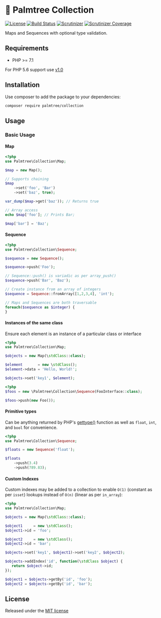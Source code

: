 # :palm_tree: Palmtree Collection

[![License](http://img.shields.io/packagist/l/palmtree/collection.svg)](LICENSE)
[![Build Status](https://scrutinizer-ci.com/g/palmtreephp/collection/badges/build.png?b=master)](https://scrutinizer-ci.com/g/palmtreephp/collection/build-status/master)
[![Scrutinizer](https://img.shields.io/scrutinizer/g/palmtreephp/collection.svg)](https://scrutinizer-ci.com/g/palmtreephp/collection/)
[![Scrutinizer Coverage](https://img.shields.io/scrutinizer/coverage/g/palmtreephp/collection.svg)](https://scrutinizer-ci.com/g/palmtreephp/collection/)

Maps and Sequences with optional type validation.

## Requirements
* PHP >= 7.1

For PHP 5.6 support use [v1.0](https://github.com/palmtreephp/collection/tree/v1.0.0)

## Installation

Use composer to add the package to your dependencies:
```bash
composer require palmtree/collection
```

## Usage

### Basic Usage

#### Map

```php
<?php
use Palmtree\Collection\Map;

$map = new Map();

// Supports chaining
$map
    ->set('foo', 'Bar')
    ->set('baz', true);

var_dump($map->get('baz')); // Returns true

// Array access
echo $map['foo']; // Prints Bar;

$map['bar'] = 'Baz';
```

#### Sequence

```php
<?php
use Palmtree\Collection\Sequence;

$sequence = new Sequence();

$sequence->push('Foo');

// Sequence::push() is variadic as per array_push()
$sequence->push('Bar', 'Baz');

// Create instance from an array of integers
$sequence = Sequence::fromArray([1,2,3,4], 'int');

// Maps and Sequences are both traversable
foreach($sequence as $integer) {
}
```

#### Instances of the same class

Ensure each element is an instance of a particular class or interface

```php
<?php
use Palmtree\Collection\Map;

$objects = new Map(\stdClass::class);

$element       = new \stdClass();
$element->data = 'Hello, World!';

$objects->set('key1', $element);
```

```php
<?php
$foos = new \Palmtree\Collection\Sequence(FooInterface::class);

$foos->push(new Foo());
```

#### Primitive types

Can be anything returned by PHP's [gettype()](http://php.net/manual/en/function.gettype.php#refsect1-function.gettype-returnvalues) function as well as `float`, `int`, and `bool` for convenience.
```php
<?php
use Palmtree\Collection\Sequence;

$floats = new Sequence('float');

$floats
    ->push(3.4)
    ->push(789.83);
```

#### Custom Indexes

Custom indexes may be added to a collection to enable `O(1)` (constant as per `isset`) lookups instead of `O(n)` (linear as per `in_array`):

```php
<?php
use Palmtree\Collection\Map;

$objects = new Map(\stdClass::class);

$object1     = new \stdClass();
$object1->id = 'foo';

$object2     = new \stdClass();
$object2->id = 'bar';

$objects->set('key1', $object1)->set('key2', $object2);

$objects->addIndex('id', function(\stdClass $object) {
   return $object->id;
});

$object1 = $objects->getBy('id', 'foo');
$object2 = $objects->getBy('id', 'bar');
```

## License

Released under the [MIT license](LICENSE)

